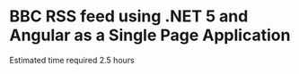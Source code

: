 # BBC RSS feed using .NET 5 and Angular as a Single Page Application

Estimated time required 2.5 hours
